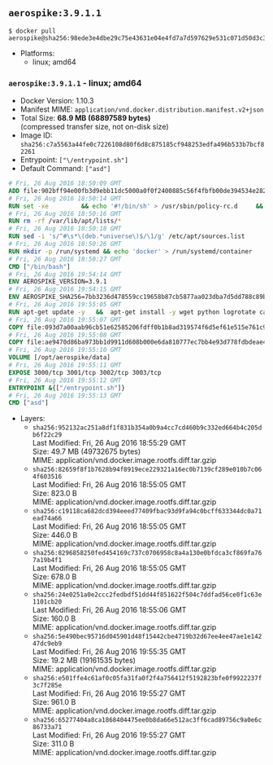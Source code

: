 ## `aerospike:3.9.1.1`

```console
$ docker pull aerospike@sha256:98ede3e4dbe29c75e43631e04e4fd7a7d597629e531c071d50d3c32495b451b6
```

-	Platforms:
	-	linux; amd64

### `aerospike:3.9.1.1` - linux; amd64

-	Docker Version: 1.10.3
-	Manifest MIME: `application/vnd.docker.distribution.manifest.v2+json`
-	Total Size: **68.9 MB (68897589 bytes)**  
	(compressed transfer size, not on-disk size)
-	Image ID: `sha256:c7a5563a44fe0c7226108d80f6d8c875185cf948253edfa496b533b7bcf82261`
-	Entrypoint: `["\/entrypoint.sh"]`
-	Default Command: `["asd"]`

```dockerfile
# Fri, 26 Aug 2016 18:50:09 GMT
ADD file:902bff94e00fb3d9ebb11dc5000a0f0f2400885c56f4fbfb00de394534e282f7 in /
# Fri, 26 Aug 2016 18:50:14 GMT
RUN set -xe 		&& echo '#!/bin/sh' > /usr/sbin/policy-rc.d 	&& echo 'exit 101' >> /usr/sbin/policy-rc.d 	&& chmod +x /usr/sbin/policy-rc.d 		&& dpkg-divert --local --rename --add /sbin/initctl 	&& cp -a /usr/sbin/policy-rc.d /sbin/initctl 	&& sed -i 's/^exit.*/exit 0/' /sbin/initctl 		&& echo 'force-unsafe-io' > /etc/dpkg/dpkg.cfg.d/docker-apt-speedup 		&& echo 'DPkg::Post-Invoke { "rm -f /var/cache/apt/archives/*.deb /var/cache/apt/archives/partial/*.deb /var/cache/apt/*.bin || true"; };' > /etc/apt/apt.conf.d/docker-clean 	&& echo 'APT::Update::Post-Invoke { "rm -f /var/cache/apt/archives/*.deb /var/cache/apt/archives/partial/*.deb /var/cache/apt/*.bin || true"; };' >> /etc/apt/apt.conf.d/docker-clean 	&& echo 'Dir::Cache::pkgcache ""; Dir::Cache::srcpkgcache "";' >> /etc/apt/apt.conf.d/docker-clean 		&& echo 'Acquire::Languages "none";' > /etc/apt/apt.conf.d/docker-no-languages 		&& echo 'Acquire::GzipIndexes "true"; Acquire::CompressionTypes::Order:: "gz";' > /etc/apt/apt.conf.d/docker-gzip-indexes 		&& echo 'Apt::AutoRemove::SuggestsImportant "false";' > /etc/apt/apt.conf.d/docker-autoremove-suggests
# Fri, 26 Aug 2016 18:50:16 GMT
RUN rm -rf /var/lib/apt/lists/*
# Fri, 26 Aug 2016 18:50:18 GMT
RUN sed -i 's/^#\s*\(deb.*universe\)$/\1/g' /etc/apt/sources.list
# Fri, 26 Aug 2016 18:50:26 GMT
RUN mkdir -p /run/systemd && echo 'docker' > /run/systemd/container
# Fri, 26 Aug 2016 18:50:27 GMT
CMD ["/bin/bash"]
# Fri, 26 Aug 2016 19:54:14 GMT
ENV AEROSPIKE_VERSION=3.9.1
# Fri, 26 Aug 2016 19:54:15 GMT
ENV AEROSPIKE_SHA256=7bb3236d478559cc19658b87cb5877aa023dba7d5dd788c89b7cf75cad3fdf89
# Fri, 26 Aug 2016 19:55:05 GMT
RUN apt-get update -y   &&  apt-get install -y wget python logrotate ca-certificates   && wget "https://www.aerospike.com/artifacts/aerospike-server-community/${AEROSPIKE_VERSION}/aerospike-server-community-${AEROSPIKE_VERSION}-ubuntu16.04.tgz" -O aerospike-server.tgz   && echo "$AEROSPIKE_SHA256 *aerospike-server.tgz" | sha256sum -c -   && mkdir aerospike   && tar xzf aerospike-server.tgz --strip-components=1 -C aerospike   && dpkg -i aerospike/aerospike-server-*.deb   && mkdir -p /var/log/aerospike/   && mkdir -p /var/run/aerospike/   && rm -rf aerospike-server.tgz aerospike /var/lib/apt/lists/*
# Fri, 26 Aug 2016 19:55:07 GMT
COPY file:093d7a00aab96cb51e62585206fdff0b1b8ad319574f6d5ef61e515e761c9c0f in /etc/aerospike/aerospike.conf
# Fri, 26 Aug 2016 19:55:08 GMT
COPY file:ae9470d86ba973bb1d9911d608b000e6da810777ec7bb4e93d778fdbdeae4501 in /entrypoint.sh
# Fri, 26 Aug 2016 19:55:10 GMT
VOLUME [/opt/aerospike/data]
# Fri, 26 Aug 2016 19:55:11 GMT
EXPOSE 3000/tcp 3001/tcp 3002/tcp 3003/tcp
# Fri, 26 Aug 2016 19:55:12 GMT
ENTRYPOINT &{["/entrypoint.sh"]}
# Fri, 26 Aug 2016 19:55:13 GMT
CMD ["asd"]
```

-	Layers:
	-	`sha256:952132ac251a8df1f831b354a0b9a4cc7cd460b9c332ed664b4c205db6f22c29`  
		Last Modified: Fri, 26 Aug 2016 18:55:29 GMT  
		Size: 49.7 MB (49732675 bytes)  
		MIME: application/vnd.docker.image.rootfs.diff.tar.gzip
	-	`sha256:82659f8f1b7628b94f8919ece229321a16ec0b7139cf289e010b7c064f603516`  
		Last Modified: Fri, 26 Aug 2016 18:55:05 GMT  
		Size: 823.0 B  
		MIME: application/vnd.docker.image.rootfs.diff.tar.gzip
	-	`sha256:c19118ca682dcd394eeed77409fbac93d9fa94c0bcff633344dc0a71ead74a66`  
		Last Modified: Fri, 26 Aug 2016 18:55:05 GMT  
		Size: 446.0 B  
		MIME: application/vnd.docker.image.rootfs.diff.tar.gzip
	-	`sha256:8296858250fed454169c737c0706958c8a4a130e0bfdca3cf869fa767a19b4f1`  
		Last Modified: Fri, 26 Aug 2016 18:55:05 GMT  
		Size: 678.0 B  
		MIME: application/vnd.docker.image.rootfs.diff.tar.gzip
	-	`sha256:24e0251a0e2ccc2fedbdf51dd44f851622f504c7ddfad56ce0f1c63e1101cb20`  
		Last Modified: Fri, 26 Aug 2016 18:55:06 GMT  
		Size: 160.0 B  
		MIME: application/vnd.docker.image.rootfs.diff.tar.gzip
	-	`sha256:5e490bec95716d045901d48f15442cbe4719b32d67ee4ee47ae1e14247dc9eb9`  
		Last Modified: Fri, 26 Aug 2016 19:55:35 GMT  
		Size: 19.2 MB (19161535 bytes)  
		MIME: application/vnd.docker.image.rootfs.diff.tar.gzip
	-	`sha256:e501ffe4c61af0c05fa31fa0f2f4a756412f5192823bfe0f9922237f3c7f285e`  
		Last Modified: Fri, 26 Aug 2016 19:55:27 GMT  
		Size: 961.0 B  
		MIME: application/vnd.docker.image.rootfs.diff.tar.gzip
	-	`sha256:65277404a8ca1868404475ee0b8da66e512ac3ff6cad89756c9a0e6c86733a71`  
		Last Modified: Fri, 26 Aug 2016 19:55:27 GMT  
		Size: 311.0 B  
		MIME: application/vnd.docker.image.rootfs.diff.tar.gzip
